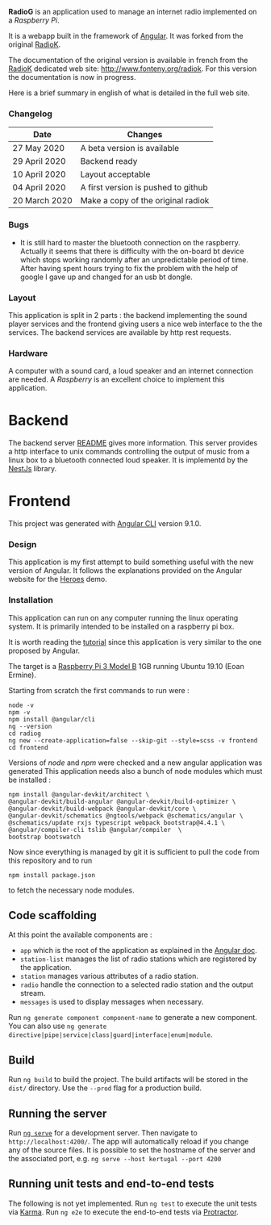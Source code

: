 
**RadioG** is an application used to manage an internet radio implemented
on a *Raspberry Pi*.

It is a webapp built in the framework of [Angular](https://angular.io/). It was forked from the original [RadioK](https://github.com/jplf/radiok).

The documentation of the original version is available in french from 
the [RadioK](http://www.fonteny.org/radiok) dedicated web site:
http://www.fonteny.org/radiok. For this version the documentation is now in progress.

Here is a brief summary in english of what is detailed in the full web site.

### Changelog
| Date         | Changes |
|--------------|---------|
| 27 May 2020 | A beta version is available |
| 29 April 2020 | Backend ready |
| 10 April 2020 | Layout acceptable |
| 04 April 2020 | A first version is pushed to github |
| 20 March 2020 | Make a copy of the original radiok |

### Bugs
* It is still hard to master the bluetooth connection on the raspberry. Actually it seems that there is difficulty with the on-board bt device which stops working randomly after an unpredictable period of time. After having spent hours trying to fix the problem with the help of google I gave up and changed for an usb bt dongle.

### Layout
This application is split in 2 parts : the backend implementing the sound player services and the frontend giving users a nice web interface to the the services. The backend services are available by http rest requests.

### Hardware

A computer with a sound card, a loud speaker and an internet
connection are needed. A *Raspberry* is an excellent choice to implement this application.


# Backend

The backend server [README](https://github.com/jplf/radiog/tree/master/backend) gives more information.
This server provides a http interface to unix commands controlling the output of music from a linux box to a bluetooth connected loud speaker. It is implementd by the [NestJs](https://docs.nestjs.com/) library.

# Frontend

This project was generated with [Angular CLI](https://github.com/angular/angular-cli) version 9.1.0.

### Design

This application is my first attempt to build something useful with the new version of Angular. It follows the explanations provided on the Angular website for the [Heroes](https://angular.io/tutorial) demo.

### Installation

This application can run on any computer running the linux operating system.
It is primarily intended to be installed on a raspberry pi box.

It is worth reading the [tutorial](https://angular.io/tutorial/toh-pt0) since this application is very similar to the one proposed by Angular.

The target is a [Raspberry Pi 3 Model B](https://www.raspberrypi.org/products/raspberry-pi-3-model-b/) 1GB running Ubuntu 19.10 (Eoan Ermine).

Starting from scratch the first commands to run were :
```
node -v
npm -v
npm install @angular/cli
ng --version
cd radiog
ng new --create-application=false --skip-git --style=scss -v frontend
cd frontend
```
Versions of *node* and *npm* were checked and a new angular application was generated
This application needs also a bunch of node modules which must be installed :

```
npm install @angular-devkit/architect \
@angular-devkit/build-angular @angular-devkit/build-optimizer \
@angular-devkit/build-webpack @angular-devkit/core \
@angular-devkit/schematics @ngtools/webpack @schematics/angular \
@schematics/update rxjs typescript webpack bootstrap@4.4.1 \
@angular/compiler-cli tslib @angular/compiler  \
bootstrap bootswatch
```
Now since everything is managed by git it is sufficient to pull the code from this repository and to run
```
npm install package.json
```
to fetch the necessary node modules.

## Code scaffolding

At this point the available components are :

* `app` which is the root of the application as explained in the [Angular doc](https://angular.io/guide/bootstrapping).
* `station-list` manages the list of radio stations which are registered by the application.
* `station` manages various attributes of a radio station.
* `radio` handle the connection to a selected radio station and the output stream.
* `messages` is used to display messages when necessary.

Run `ng generate component component-name` to generate a new component. You can also use `ng generate directive|pipe|service|class|guard|interface|enum|module`.

## Build

Run `ng build` to build the project. The build artifacts will be stored in the `dist/` directory. Use the `--prod` flag for a production build.

## Running the server

Run [`ng serve`](https://angular.io/cli/serve) for a development server. Then navigate to `http://localhost:4200/`. The app will automatically reload if you change any of the source files. It is possible to set the hostname of the server and the associated port, e.g. `ng serve --host kertugal --port 4200`

## Running unit tests and end-to-end tests

The following is not yet implemented.
Run `ng test` to execute the unit tests via [Karma](https://karma-runner.github.io).
Run `ng e2e` to execute the end-to-end tests via [Protractor](http://www.protractortest.org/).

